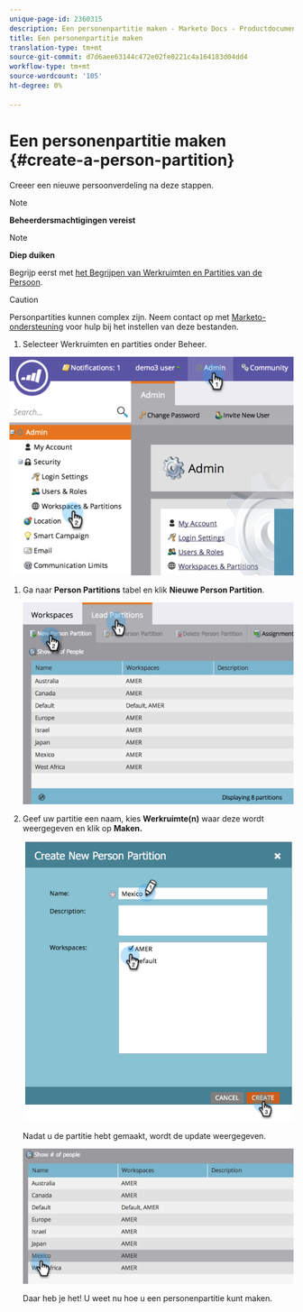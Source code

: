 ```yaml
---
unique-page-id: 2360315
description: Een personenpartitie maken - Marketo Docs - Productdocumentatie
title: Een personenpartitie maken
translation-type: tm+mt
source-git-commit: d7d6aee63144c472e02fe0221c4a164183d04dd4
workflow-type: tm+mt
source-wordcount: '105'
ht-degree: 0%

---
```



# Een personenpartitie maken {#create-a-person-partition}

Creeer een nieuwe persoonverdeling na deze stappen.

>[!NOTE]
>
>**Beheerdersmachtigingen vereist**

>[!NOTE]
>
>**Diep duiken**
>
>Begrijp eerst met [het Begrijpen van Werkruimten en Partities van de Persoon](understanding-workspaces-and-person-partitions.md).

>[!CAUTION]
>
>Personpartities kunnen complex zijn. Neem contact op met [Marketo-ondersteuning](http://support.marketo.com/) voor hulp bij het instellen van deze bestanden.

1. Selecteer Werkruimten en partities onder Beheer.

![](assets/image2014-9-17-11-3a32-3a12.png)

1. Ga naar **Person Partitions** tabel en klik **Nieuwe Person Partition**.

   ![](assets/two-2.png)

1. Geef uw partitie een naam, kies **Werkruimte(n)** waar deze wordt weergegeven en klik op **Maken.**

   ![](assets/three-2.png)

   Nadat u de partitie hebt gemaakt, wordt de update weergegeven.

   ![](assets/four-2.png)

   Daar heb je het! U weet nu hoe u een personenpartitie kunt maken.

